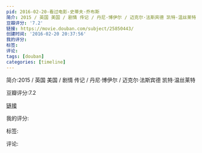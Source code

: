 ```yaml
---
pid: 2016-02-20-看过电影-史蒂夫·乔布斯
简介: 2015 / 英国 美国 / 剧情 传记 / 丹尼·博伊尔 / 迈克尔·法斯宾德 凯特·温丝莱特
豆瓣评分: '7.2'
链接: https://movie.douban.com/subject/25850443/
创建时间: '2016-02-20 20:37:56'
我的评分:
标签:
评论:
tags: [douban]
categories: [timeline]
---
```

简介:2015 / 英国 美国 / 剧情 传记 / 丹尼·博伊尔 / 迈克尔·法斯宾德 凯特·温丝莱特

豆瓣评分:7.2

[链接](https://movie.douban.com/subject/25850443/)

我的评分:

标签:

评论:

